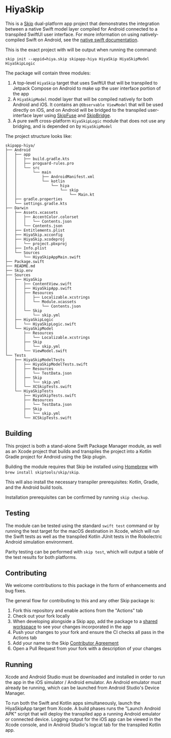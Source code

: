 # HiyaSkip

This is a [Skip](https://skip.tools) dual-platform app project
that demonstrates the integration between a native Swift model
layer compiled for Android connected to a transpiled SwiftUI
user interface. For more information on using natively-compiled
Swift on Android, see the
[native swift documentation](https://skip.tools/docs/native).

This is the exact project with will be output when running the command:

```
skip init --appid=hiya.skip skipapp-hiya HiyaSkip HiyaSkipModel HiyaSkipLogic
```

The package will contain three modules:

1. A top-level `HiyaSkip` target that uses SwiftUI that will be transpiled to Jetpack Compose on Android to make up the user interface portion of the app
2. A `HiyaSkipModel` model layer that will be compiled natively for both Android and iOS. It contains an `@Observable ViewModel` that will be used directly on iOS, and on Android will be bridged to the transpiled user-interface layer using [SkipFuse](https://github.com/skiptools/skip-fuse) and [SkipBridge](https://github.com/skiptools/skip-bridge).
3. A pure swift cross-platform `HiyaSkipLogic` module that does not use any bridging, and is depended on by `HiyaSkipModel`


The project structure looks like:

```
skipapp-hiya/
├── Android
│   ├── app
│   │   ├── build.gradle.kts
│   │   ├── proguard-rules.pro
│   │   └── src
│   │       └── main
│   │           ├── AndroidManifest.xml
│   │           └── kotlin
│   │               └── hiya
│   │                   └── skip
│   │                       └── Main.kt
│   ├── gradle.properties
│   └── settings.gradle.kts
├── Darwin
│   ├── Assets.xcassets
│   │   ├── AccentColor.colorset
│   │   │   └── Contents.json
│   │   └── Contents.json
│   ├── Entitlements.plist
│   ├── HiyaSkip.xcconfig
│   ├── HiyaSkip.xcodeproj
│   │   └── project.pbxproj
│   ├── Info.plist
│   └── Sources
│       └── HiyaSkipAppMain.swift
├── Package.swift
├── README.md
├── Skip.env
├── Sources
│   ├── HiyaSkip
│   │   ├── ContentView.swift
│   │   ├── HiyaSkipApp.swift
│   │   ├── Resources
│   │   │   ├── Localizable.xcstrings
│   │   │   └── Module.xcassets
│   │   │       └── Contents.json
│   │   └── Skip
│   │       └── skip.yml
│   ├── HiyaSkipLogic
│   │   └── HiyaSkipLogic.swift
│   └── HiyaSkipModel
│       ├── Resources
│       │   └── Localizable.xcstrings
│       ├── Skip
│       │   └── skip.yml
│       └── ViewModel.swift
└── Tests
    ├── HiyaSkipModelTests
    │   ├── HiyaSkipModelTests.swift
    │   ├── Resources
    │   │   └── TestData.json
    │   ├── Skip
    │   │   └── skip.yml
    │   └── XCSkipTests.swift
    └── HiyaSkipTests
        ├── HiyaSkipTests.swift
        ├── Resources
        │   └── TestData.json
        ├── Skip
        │   └── skip.yml
        └── XCSkipTests.swift

```



## Building

This project is both a stand-alone Swift Package Manager module,
as well as an Xcode project that builds and transpiles the project
into a Kotlin Gradle project for Android using the Skip plugin.

Building the module requires that Skip be installed using
[Homebrew](https://brew.sh) with `brew install skiptools/skip/skip`.

This will also install the necessary transpiler prerequisites:
Kotlin, Gradle, and the Android build tools.

Installation prerequisites can be confirmed by running `skip checkup`.

## Testing

The module can be tested using the standard `swift test` command
or by running the test target for the macOS destination in Xcode,
which will run the Swift tests as well as the transpiled
Kotlin JUnit tests in the Robolectric Android simulation environment.

Parity testing can be performed with `skip test`,
which will output a table of the test results for both platforms.

## Contributing

We welcome contributions to this package in the form of enhancements and bug fixes.

The general flow for contributing to this and any other Skip package is:

1. Fork this repository and enable actions from the "Actions" tab
2. Check out your fork locally
3. When developing alongside a Skip app, add the package to a [shared workspace](https://skip.tools/docs/contributing) to see your changes incorporated in the app
4. Push your changes to your fork and ensure the CI checks all pass in the Actions tab
5. Add your name to the Skip [Contributor Agreement](https://github.com/skiptools/clabot-config)
6. Open a Pull Request from your fork with a description of your changes

## Running

Xcode and Android Studio must be downloaded and installed in order to
run the app in the iOS simulator / Android emulator.
An Android emulator must already be running, which can be launched from 
Android Studio's Device Manager.

To run both the Swift and Kotlin apps simultaneously, 
launch the HiyaSkipApp target from Xcode.
A build phases runs the "Launch Android APK" script that
will deploy the transpiled app a running Android emulator or connected device.
Logging output for the iOS app can be viewed in the Xcode console, and in
Android Studio's logcat tab for the transpiled Kotlin app.
